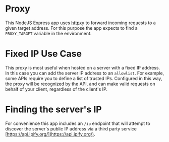 # Proxy
This NodeJS Express app uses [httpxy](https://www.npmjs.com/package/httpxy) to forward incoming requests to a given target address. For this purpose the app expects to find a `PROXY_TARGET` variable in the environment.

# Fixed IP Use Case
This proxy is most useful when hosted on a server with a fixed IP address. In this case you can add the server IP address to an `allowlist`. For example, some APIs require you to define a list of trusted IPs. Configured in this way, the proxy will be recognized by the API, and can make valid requests on behalf of your client, regardless of the client's IP.

# Finding the server's IP
For convenience this app includes an `/ip` endpoint that will attempt to discover the server's public IP address via a third party service [https://api.ipify.org/](https://api.ipify.org/). 